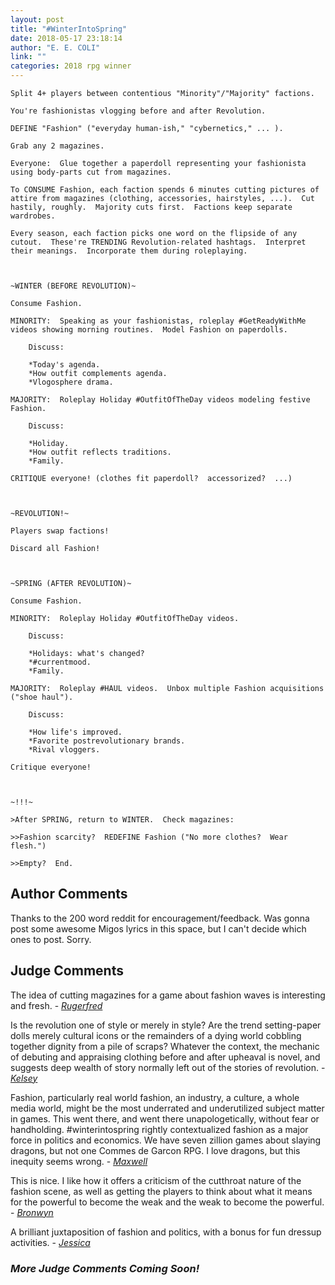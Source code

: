 ```yaml
---
layout: post
title: "#WinterIntoSpring"
date: 2018-05-17 23:18:14
author: "E. E. COLI"
link: ""
categories: 2018 rpg winner
---
```

```
Split 4+ players between contentious "Minority"/"Majority" factions.  

You're fashionistas vlogging before and after Revolution. 

DEFINE "Fashion" ("everyday human-ish," "cybernetics," ... ).

Grab any 2 magazines.

Everyone:  Glue together a paperdoll representing your fashionista using body-parts cut from magazines.

To CONSUME Fashion, each faction spends 6 minutes cutting pictures of attire from magazines (clothing, accessories, hairstyles, ...).  Cut hastily, roughly.  Majority cuts first.  Factions keep separate wardrobes.

Every season, each faction picks one word on the flipside of any cutout.  These're TRENDING Revolution-related hashtags.  Interpret their meanings.  Incorporate them during roleplaying.



~WINTER (BEFORE REVOLUTION)~

Consume Fashion.

MINORITY:  Speaking as your fashionistas, roleplay #GetReadyWithMe videos showing morning routines.  Model Fashion on paperdolls.  

	Discuss:

	*Today's agenda.
	*How outfit complements agenda.
	*Vlogosphere drama.

MAJORITY:  Roleplay Holiday #OutfitOfTheDay videos modeling festive Fashion.  

	Discuss:

	*Holiday.
	*How outfit reflects traditions.
	*Family.

CRITIQUE everyone! (clothes fit paperdoll?  accessorized?  ...)



~REVOLUTION!~

Players swap factions!

Discard all Fashion!



~SPRING (AFTER REVOLUTION)~

Consume Fashion.

MINORITY:  Roleplay Holiday #OutfitOfTheDay videos.

	Discuss:

	*Holidays: what's changed?
	*#currentmood.
	*Family.

MAJORITY:  Roleplay #HAUL videos.  Unbox multiple Fashion acquisitions ("shoe haul").

	Discuss:

	*How life's improved.
	*Favorite postrevolutionary brands.
	*Rival vloggers.

Critique everyone!



~!!!~

>After SPRING, return to WINTER.  Check magazines:

>>Fashion scarcity?  REDEFINE Fashion ("No more clothes?  Wear flesh.")

>>Empty?  End.

```
## Author Comments 

Thanks to the 200 word reddit for encouragement/feedback.  Was gonna post some awesome Migos lyrics in this space, but I can't decide which ones to post.  Sorry.

## Judge Comments 

The idea of cutting magazines for a game about fashion waves is interesting and fresh. - [*Rugerfred*]({{site.baseurl}}/judges)

Is the revolution one of style or merely in style? Are the trend setting-paper dolls merely cultural icons or the remainders of a dying world cobbling together dignity from a pile of scraps? Whatever the context, the mechanic of debuting and appraising clothing before and after upheaval is novel, and suggests deep wealth of story normally left out of the stories of revolution. - [*Kelsey*]({{site.baseurl}}/judges)

Fashion, particularly real world fashion, an industry, a culture, a whole media world, might be the most underrated and underutilized subject matter in games. This went there, and went there unapologetically, without fear or handholding. #winterintospring rightly contextualized fashion as a major force in politics and economics. We have seven zillion games about slaying dragons, but not one Commes de Garcon RPG. I love dragons, but this inequity seems wrong. - [*Maxwell*]({{site.baseurl}}/judges)

This is nice. I like how it offers a criticism of the cutthroat nature of the fashion scene, as well as getting the players to think about what it means for the powerful to become the weak and the weak to become the powerful. - [*Bronwyn*]({{site.baseurl}}/judges)

A brilliant juxtaposition of fashion and politics, with a bonus for fun dressup activities. - [*Jessica*]({{site.baseurl}}/judges)

### *More Judge Comments Coming Soon!* 
